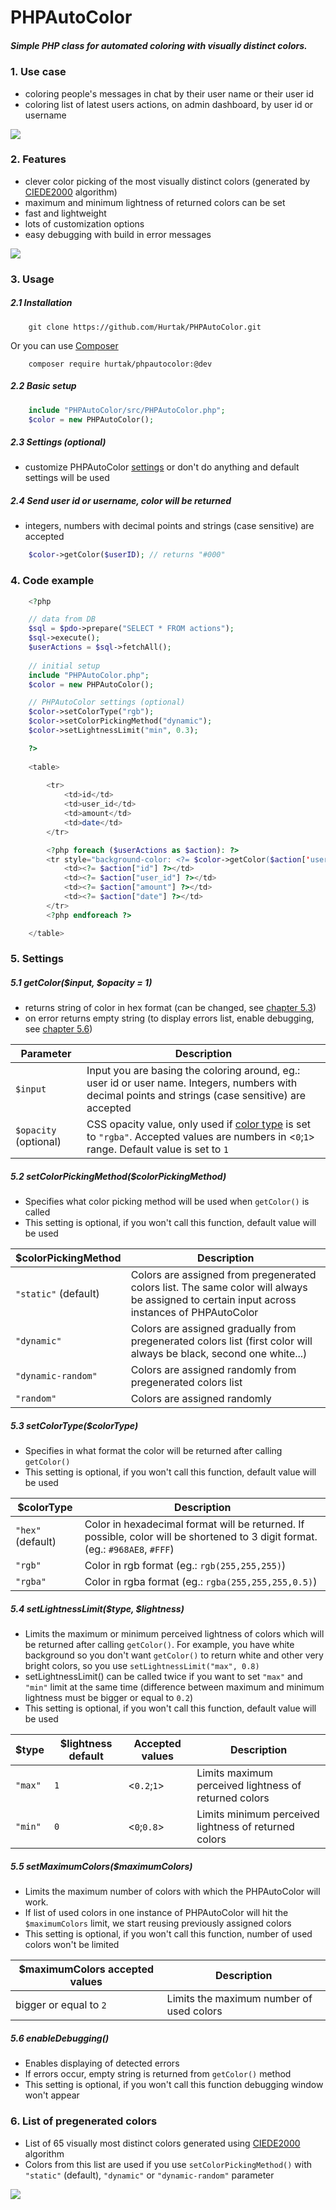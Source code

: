 # PHPAutoColor

##### Simple PHP class for automated coloring with visually distinct colors.

### 1. Use case
* coloring people's messages in chat by their user name or their user id
* coloring list of latest users actions, on admin dashboard, by user id or username

<img src="http://i.imgur.com/gWcqw2c.png">

### 2. Features
* clever color picking of the most visually distinct colors (generated by [CIEDE2000](http://en.wikipedia.org/wiki/Color_difference#CIEDE2000) algorithm)
* maximum and minimum lightness of returned colors can be set
* fast and lightweight
* lots of customization options
* easy debugging with build in error messages

<img src="http://i.imgur.com/WXQr9Ml.png">

### 3. Usage

##### 2.1 Installation
```
    git clone https://github.com/Hurtak/PHPAutoColor.git
```
Or you can use [Composer](https://getcomposer.org/)
```
    composer require hurtak/phpautocolor:@dev
```

##### 2.2 Basic setup
```php
    include "PHPAutoColor/src/PHPAutoColor.php";
    $color = new PHPAutoColor();
```

##### 2.3 Settings (optional)
* customize PHPAutoColor [settings](https://github.com/Hurtak/PHPAutoColor#5-settings) or don't do anything and default settings will be used

##### 2.4 Send user id or username, color will be returned
* integers, numbers with decimal points and strings (case sensitive) are accepted
```php
    $color->getColor($userID); // returns "#000"
```

### 4. Code example
```php
    <?php

    // data from DB
    $sql = $pdo->prepare("SELECT * FROM actions");
    $sql->execute();
    $userActions = $sql->fetchAll();
   
    // initial setup
    include "PHPAutoColor.php";
    $color = new PHPAutoColor();

    // PHPAutoColor settings (optional)
    $color->setColorType("rgb");
    $color->setColorPickingMethod("dynamic");
    $color->setLightnessLimit("min", 0.3);

    ?>
   
    <table>
   
        <tr>
            <td>id</td>
            <td>user_id</td>
            <td>amount</td>
            <td>date</td>
        </tr>

        <?php foreach ($userActions as $action): ?>
        <tr style="background-color: <?= $color->getColor($action['user_id']) ?>">
            <td><?= $action["id"] ?></td>
            <td><?= $action["user_id"] ?></td>
            <td><?= $action["amount"] ?></td>
            <td><?= $action["date"] ?></td>
        </tr>
        <?php endforeach ?>

    </table>
```

### 5. Settings

##### 5.1 getColor($input, $opacity = 1)

* returns string of color in hex format (can be changed, see [chapter 5.3](https://github.com/Hurtak/PHPAutoColor#53-setcolortypecolortype))
* on error returns empty string (to display errors list, enable debugging, see [chapter 5.6](https://github.com/Hurtak/PHPAutoColor#56-enabledebugging))

| Parameter | Description |
| --------- | ----------- |
| `$input`    | Input you are basing the coloring around, eg.: user id or user name. Integers, numbers with decimal points and strings (case sensitive) are accepted |
| `$opacity` (optional) | CSS opacity value, only used if [color type](https://github.com/Hurtak/PHPAutoColor#53-setcolortypecolortype) is set to `"rgba"`. Accepted values are numbers in <`0`;`1`> range. Default value is set to `1` |

##### 5.2 setColorPickingMethod($colorPickingMethod)

* Specifies what color picking method will be used when `getColor()` is called
* This setting is optional, if you won't call this function, default value will be used

| $colorPickingMethod  | Description |
| -------------------- | ----------- |
| `"static"` (default)   | Colors are assigned from pregenerated colors list. The same color will always be assigned to certain input across instances of PHPAutoColor |
| `"dynamic"`            | Colors are assigned gradually from pregenerated colors list (first color will always be black, second one white...) |
| `"dynamic-random"`     | Colors are assigned randomly from pregenerated colors list |
| `"random"`             | Colors are assigned randomly |

##### 5.3 setColorType($colorType)

* Specifies in what format the color will be returned after calling `getColor()`
* This setting is optional, if you won't call this function, default value will be used

| $colorType      | Description |
| --------------- | ----------- |
| `"hex"` (default) | Color in hexadecimal format will be returned. If possible, color will be shortened to 3 digit format. (eg.: `#968AE8`, `#FFF`) |
| `"rgb"`           | Color in rgb format (eg.: `rgb(255,255,255)`) |
| `"rgba"`          | Color in rgba format (eg.: `rgba(255,255,255,0.5)`) |

##### 5.4 setLightnessLimit($type, $lightness)

* Limits the maximum or minimum perceived lightness of colors which will be returned after calling `getColor()`. For example, you have white background so you don't want `getColor()` to return white and other very bright colors, so you use `setLightnessLimit("max", 0.8)`
* setLightnessLimit() can be called twice if you want to set `"max"` and `"min"` limit at the same time (difference between maximum and minimum lightness must be bigger or equal to `0.2`)
* This setting is optional, if you won't call this function, default value will be used

| $type | $lightness default | Accepted values | Description |
| ----- | ------------------ | --------------- | ----------- |
| `"max"` | `1`                | <`0.2`;`1`>     | Limits maximum perceived lightness of returned colors |
| `"min"` | `0`                | <`0`;`0.8`>     | Limits minimum perceived lightness of returned colors |

##### 5.5 setMaximumColors($maximumColors)

* Limits the maximum number of colors with which the PHPAutoColor will work.
* If list of used colors in one instance of PHPAutoColor will hit the `$maximumColors` limit, we start reusing previously assigned colors
* This setting is optional, if you won't call this function, number of used colors won't be limited

| $maximumColors accepted values | Description                              |
| ------------------------------ | ---------------------------------------- |
| bigger or equal to `2`         | Limits the maximum number of used colors |

##### 5.6 enableDebugging()

* Enables displaying of detected errors
* If errors occur, empty string is returned from `getColor()` method
* This setting is optional, if you won't call this function debugging window won't appear

### 6. List of pregenerated colors

* List of 65 visually most distinct colors generated using [CIEDE2000](http://en.wikipedia.org/wiki/Color_difference#CIEDE2000) algorithm
* Colors from this list are used if you use `setColorPickingMethod()` with `"static"` (default), `"dynamic"` or `"dynamic-random"` parameter

<img src="http://i.imgur.com/40Dwl8U.png">

